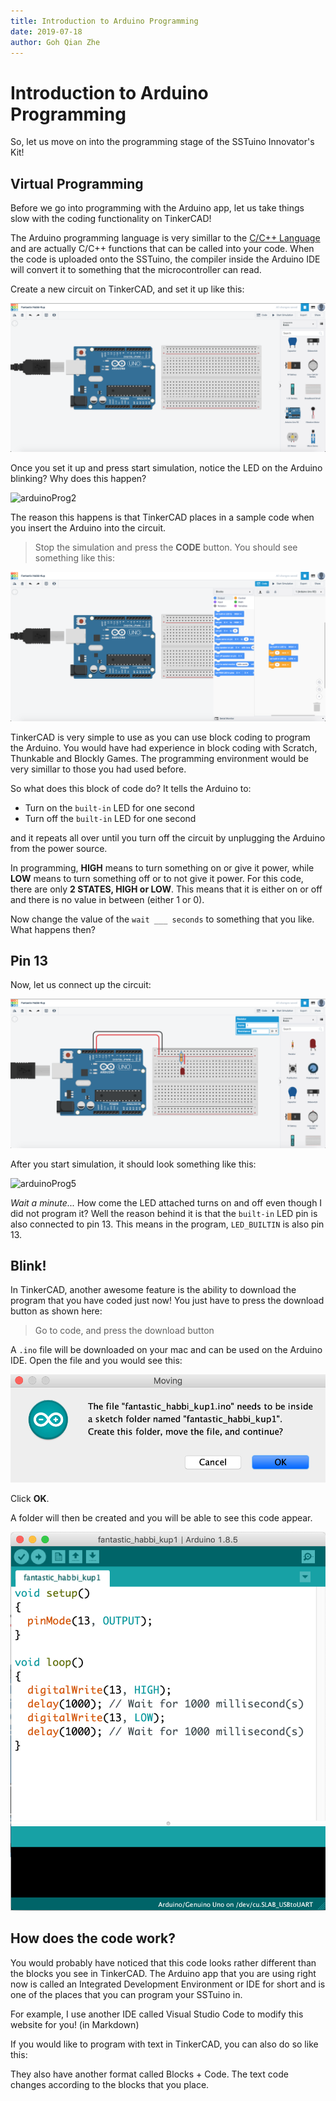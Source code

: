 ```yaml
---
title: Introduction to Arduino Programming
date: 2019-07-18
author: Goh Qian Zhe
---
```


# Introduction to Arduino Programming

So, let us move on into the programming stage of the SSTuino Innovator's Kit!

## Virtual Programming

Before we go into programming with the Arduino app, let us take things slow with the coding functionality on TinkerCAD!

The Arduino programming language is very simillar to the [C/C++ Language](https://en.wikipedia.org/wiki/C%2B%2B) and are actually C/C++ functions that can be called into your code. When the code is uploaded onto the SSTuino, the compiler inside the Arduino IDE will convert it to something that the microcontroller can read.

Create a new circuit on TinkerCAD, and set it up like this:

![arduinoProg1](https://raw.githubusercontent.com/d3lta-v/SSTuino/master/Image%20Assets/Tutorial%20Image%20Assets/sstuinoProg/arduinoProg1.png)

Once you set it up and press start simulation, notice the LED on the Arduino blinking? Why does this happen?

![arduinoProg2](https://github.com/d3lta-v/SSTuino/blob/master/Image%20Assets/Tutorial%20Image%20Assets/sstuinoProg/arduinoProg2.gif?raw=true)

The reason this happens is that TinkerCAD places in a sample code when you insert the Arduino into the circuit.

> Stop the simulation and press the **CODE** button. You should see something like this:

![arduinoProg3](https://raw.githubusercontent.com/d3lta-v/SSTuino/master/Image%20Assets/Tutorial%20Image%20Assets/sstuinoProg/arduinoProg3.png)

TinkerCAD is very simple to use as you can use block coding to program the Arduino. You would have had experience in block coding with Scratch, Thunkable and Blockly Games. The programming environment would be very simillar to those you had used before.

So what does this block of code do? It tells the Arduino to:

* Turn on the `built-in` LED for one second
* Turn off the `built-in` LED for one second

and it repeats all over until you turn off the circuit by unplugging the Arduino from the power source.

In programming, **HIGH** means to turn something on or give it power, while **LOW** means to turn something off or to not give it power. For this code, there are only **2 STATES, HIGH or LOW**. This means that it is either on or off and there is no value in between (either 1 or 0).

Now change the value of the `wait ___ seconds` to something that you like. What happens then?

## Pin 13

Now, let us connect up the circuit:

![arduinoProg4](https://raw.githubusercontent.com/d3lta-v/SSTuino/master/Image%20Assets/Tutorial%20Image%20Assets/sstuinoProg/arduinoProg4.png)

After you start simulation, it should look something like this:

![arduinoProg5](https://github.com/d3lta-v/SSTuino/blob/master/Image%20Assets/Tutorial%20Image%20Assets/sstuinoProg/arduinoProg5.gif?raw=true)

*Wait a minute...* How come the LED attached turns on and off even though I did not program it? Well the reason behind it is that the `built-in` LED pin is also connected to pin 13. This means in the program, `LED_BUILTIN` is also pin 13.

## Blink!

In TinkerCAD, another awesome feature is the ability to download the program that you have coded just now! You just have to press the download button as shown here:

> Go to code, and press the download button

A `.ino` file will be downloaded on your mac and can be used on the Arduino IDE. Open the file and you would see this:

![arduinoProg7](https://raw.githubusercontent.com/d3lta-v/SSTuino/master/Image%20Assets/Tutorial%20Image%20Assets/sstuinoProg/arduinoProg7.png)

Click **OK**.

A folder will then be created and you will be able to see this code appear.

![arduinoProg8](https://raw.githubusercontent.com/d3lta-v/SSTuino/master/Image%20Assets/Tutorial%20Image%20Assets/sstuinoProg/arduinoProg8.png)

## How does the code work?

You would probably have noticed that this code looks rather different than the blocks you see in TinkerCAD. The Arduino app that you are using right now is called an Integrated Development Environment or IDE for short and is one of the places that you can program your SSTuino in.

For example, I use another IDE called Visual Studio Code to modify this website for you! (in Markdown)


If you would like to program with text in TinkerCAD, you can also do so like this:



They also have another format called Blocks + Code. The text code changes according to the blocks that you place.
